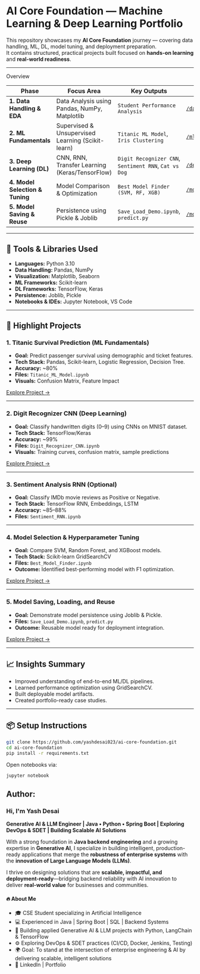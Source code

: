 # AI Core Foundation — Machine Learning & Deep Learning Portfolio

This repository showcases my **AI Core Foundation** journey — covering data handling, ML, DL, model tuning, and deployment preparation.  
It contains structured, practical projects built focused on **hands-on learning** and **real-world readiness**.

---

Overview

| Phase | Focus Area | Key Outputs | Repository Path |
|-------|-------------|-------------|-----------------|
| **1. Data Handling & EDA** | Data Analysis using Pandas, NumPy, Matplotlib | `Student Performance Analysis` | [`/data_handling_eda`](data_handling_eda/) |
| **2. ML Fundamentals** | Supervised & Unsupervised Learning (Scikit-learn) | `Titanic ML Model`, `Iris Clustering` | [`/ml_fundamentals_projects`](ml_fundamentals_projects/) |
| **3. Deep Learning (DL)** | CNN, RNN, Transfer Learning (Keras/TensorFlow) | `Digit Recognizer CNN`, `Sentiment RNN`, `Cat vs Dog` | [`/deep_learning`](deep_learning/) |
| **4. Model Selection & Tuning** | Model Comparison & Optimization | `Best Model Finder (SVM, RF, XGB)` | [`/model_selection_tuning`](model_selection_tuning/) |
| **5. Model Saving & Reuse** | Persistence using Pickle & Joblib | `Save_Load_Demo.ipynb`, `predict.py` | [`/model_saving_loading`](model_saving_loading/) |

---

## 🧩 Tools & Libraries Used

- **Languages:** Python 3.10  
- **Data Handling:** Pandas, NumPy  
- **Visualization:** Matplotlib, Seaborn  
- **ML Frameworks:** Scikit-learn  
- **DL Frameworks:** TensorFlow, Keras  
- **Persistence:** Joblib, Pickle  
- **Notebooks & IDEs:** Jupyter Notebook, VS Code  


---

## 🧠 Highlight Projects

### 1. Titanic Survival Prediction (ML Fundamentals)
- **Goal:** Predict passenger survival using demographic and ticket features.
- **Tech Stack:** Pandas, Scikit-learn, Logistic Regression, Decision Tree.
- **Accuracy:** ~80%  
- **Files:** `Titanic_ML_Model.ipynb`
- **Visuals:** Confusion Matrix, Feature Impact

[Explore Project →](ml-fundamentals-projects/README.md)

---

### 2. Digit Recognizer CNN (Deep Learning)
- **Goal:** Classify handwritten digits (0–9) using CNNs on MNIST dataset.
- **Tech Stack:** TensorFlow/Keras
- **Accuracy:** ~99%  
- **Files:** `Digit_Recognizer_CNN.ipynb`
- **Visuals:** Training curves, confusion matrix, sample predictions

[Explore Project →](deep-learning-(cnn-rnn-transfer-learning)/README.md)

---

### 3. Sentiment Analysis RNN (Optional)
- **Goal:** Classify IMDb movie reviews as Positive or Negative.
- **Tech Stack:** TensorFlow RNN, Embeddings, LSTM
- **Accuracy:** ~85–88%  
- **Files:** `Sentiment_RNN.ipynb`

---

### 4. Model Selection & Hyperparameter Tuning
- **Goal:** Compare SVM, Random Forest, and XGBoost models.
- **Tech Stack:** Scikit-learn GridSearchCV
- **Files:** `Best_Model_Finder.ipynb`
- **Outcome:** Identified best-performing model with F1 optimization.

[Explore Project →](model_selection_tuning/README.md)

---

### 5. Model Saving, Loading, and Reuse
- **Goal:** Demonstrate model persistence using Joblib & Pickle.
- **Files:** `Save_Load_Demo.ipynb`, `predict.py`
- **Outcome:** Reusable model ready for deployment integration.

[Explore Project →](model_saving_loading/README.md)

---

## 📈 Insights Summary
- Improved understanding of end-to-end ML/DL pipelines.
- Learned performance optimization using GridSearchCV.
- Built deployable model artifacts.
- Created portfolio-ready case studies.

---

## 📦 Setup Instructions

```bash
git clone https://github.com/yashdesai023/ai-core-foundation.git
cd ai-core-foundation
pip install -r requirements.txt

```
Open notebooks via:
```bash
jupyter notebook
```

##  **Author:**
### Hi, I'm Yash Desai  

**Generative AI & LLM Engineer | Java • Python • Spring Boot | Exploring DevOps & SDET | Building Scalable AI Solutions**  

With a strong foundation in **Java backend engineering** and a growing expertise in **Generative AI**, I specialize in building intelligent, production-ready applications that merge the **robustness of enterprise systems** with the **innovation of Large Language Models (LLMs)**.  

I thrive on designing solutions that are **scalable, impactful, and deployment-ready**—bridging backend reliability with AI innovation to deliver **real-world value** for businesses and communities. 

#### 🔥 **About Me**
* 🎓 CSE Student specializing in Artificial Intelligence
* 💻 Experienced in Java | Spring Boot | SQL | Backend Systems
* 🤖 Building applied Generative AI & LLM projects with Python, LangChain & TensorFlow
* ⚙️ Exploring DevOps & SDET practices (CI/CD, Docker, Jenkins, Testing)
* 🌍 Goal: To stand at the intersection of enterprise engineering & AI by delivering scalable, intelligent solutions
* 🔗 LinkedIn | Portfolio

